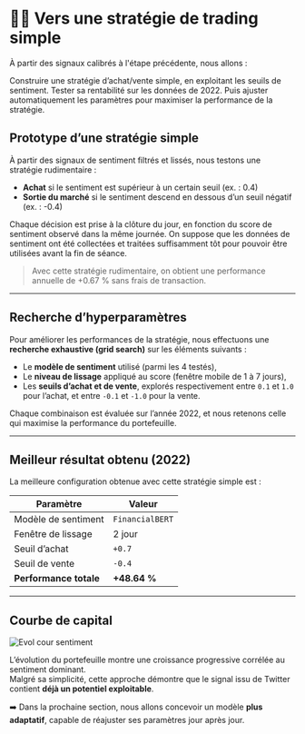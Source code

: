 # 🚶‍♂️ Vers une stratégie de trading simple

À partir des signaux calibrés à l'étape précédente, nous allons :

Construire une stratégie d’achat/vente simple, en exploitant les seuils de sentiment.
Tester sa rentabilité sur les données de 2022.
Puis ajuster automatiquement les paramètres pour maximiser la performance de la stratégie.

## Prototype d’une stratégie simple

À partir des signaux de sentiment filtrés et lissés, nous testons une stratégie rudimentaire :

- **Achat** si le sentiment est supérieur à un certain seuil (ex. : 0.4)
- **Sortie du marché** si le sentiment descend en dessous d’un seuil négatif (ex. : -0.4)

Chaque décision est prise à la clôture du jour, en fonction du score de sentiment observé dans la même journée.
On suppose que les données de sentiment ont été collectées et traitées suffisamment tôt pour pouvoir être utilisées avant la fin de séance.


> Avec cette stratégie rudimentaire, on obtient une performance annuelle de +0.67 % sans frais de transaction.
---

## Recherche d’hyperparamètres

Pour améliorer les performances de la stratégie, nous effectuons une **recherche exhaustive (grid search)** sur les éléments suivants :

- Le **modèle de sentiment** utilisé (parmi les 4 testés),
- Le **niveau de lissage** appliqué au score (fenêtre mobile de 1 à 7 jours),
- Les **seuils d’achat et de vente**, explorés respectivement entre `0.1` et `1.0` pour l’achat, et entre `-0.1` et `-1.0` pour la vente.

Chaque combinaison est évaluée sur l’année 2022, et nous retenons celle qui maximise la performance du portefeuille.

---

## Meilleur résultat obtenu (2022)

La meilleure configuration obtenue avec cette stratégie simple est :

| Paramètre                 | Valeur                          |
|---------------------------|----------------------------------|
| Modèle de sentiment       | `FinancialBERT`                 |
| Fenêtre de lissage        | 2 jour                          |
| Seuil d’achat             | `+0.7`                          |
| Seuil de vente            | `-0.4`                          |
| **Performance totale**    | **+48.64 %**                     |

---

## Courbe de capital

![Evol cour sentiment](Prix_fermeture_valeur_portefeuille.png)

L’évolution du portefeuille montre une croissance progressive corrélée au sentiment dominant.  
Malgré sa simplicité, cette approche démontre que le signal issu de Twitter contient **déjà un potentiel exploitable**.

➡️ Dans la prochaine section, nous allons concevoir un modèle **plus adaptatif**, capable de réajuster ses paramètres jour après jour.

